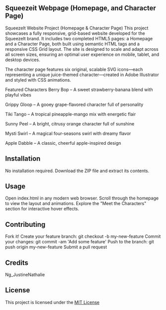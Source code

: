## Squeezeit Webpage (Homepage, and Character Page) 
SqueezeIt Website Project (Homepage & Character Page)
This project showcases a fully responsive, grid-based website developed for the SqueezeIt brand. It includes two completed HTML5 pages: a Homepage and a Character Page, both built using semantic HTML tags and a responsive CSS Grid layout. The site is designed to scale and adapt across all screen sizes, ensuring an optimal user experience on mobile, tablet, and desktop devices.

The character page features six original, scalable SVG icons—each representing a unique juice-themed character—created in Adobe Illustrator and styled with CSS animations.

Featured Characters
Berry Bop – A sweet strawberry-banana blend with playful vibes

Grippy Gloop – A gooey grape-flavored character full of personality

Tiki Tango – A tropical pineapple-mango mix with energetic flair

Sunny Peel – A bright, citrusy orange character full of sunshine

Mysti Swirl – A magical four-seasons swirl with dreamy flavor

Apple Dabble – A classic, cheerful apple-inspired design


## Installation
No installation required.
Download the ZIP file and extract its contents.

## Usage
Open index.html in any modern web browser.
Scroll through the homepage to view the layout and animations.
Explore the "Meet the Characters" section for interactive hover effects.


## Contributing
Fork it!
Create your feature branch: git checkout -b my-new-feature
Commit your changes: git commit -am 'Add some feature'
Push to the branch: git push origin my-new-feature
Submit a pull request 

## Credits
Ng_JustineNathalie

## License
This project is licensed under the [MIT License](LICENSE)
